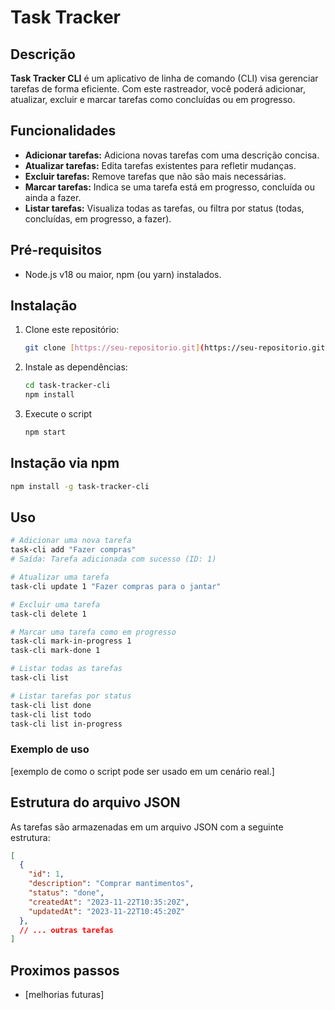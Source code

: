 # Task Tracker

## Descrição

**Task Tracker CLI** é um aplicativo de linha de comando (CLI) visa gerenciar tarefas de forma eficiente. Com este rastreador, você poderá adicionar, atualizar, excluir e marcar tarefas como concluídas ou em progresso.

## Funcionalidades

* **Adicionar tarefas:** Adiciona novas tarefas com uma descrição concisa.
* **Atualizar tarefas:** Edita tarefas existentes para refletir mudanças.
* **Excluir tarefas:** Remove tarefas que não são mais necessárias.
* **Marcar tarefas:** Indica se uma tarefa está em progresso, concluída ou ainda a fazer.
* **Listar tarefas:** Visualiza todas as tarefas, ou filtra por status (todas, concluídas, em progresso, a fazer).

## Pré-requisitos

* Node.js v18 ou maior, npm (ou yarn) instalados.

## Instalação

1. Clone este repositório:

    ```bash
   git clone [https://seu-repositorio.git](https://seu-repositorio.git)
   ```

2. Instale as dependências:

   ```bash
   cd task-tracker-cli
   npm install
   ```

3. Execute o script

    ```bash
    npm start
    ```

## Instação via npm

```bash
npm install -g task-tracker-cli
```

## Uso

```bash
# Adicionar uma nova tarefa
task-cli add "Fazer compras"
# Saída: Tarefa adicionada com sucesso (ID: 1)

# Atualizar uma tarefa
task-cli update 1 "Fazer compras para o jantar"

# Excluir uma tarefa
task-cli delete 1

# Marcar uma tarefa como em progresso
task-cli mark-in-progress 1
task-cli mark-done 1

# Listar todas as tarefas
task-cli list

# Listar tarefas por status
task-cli list done
task-cli list todo
task-cli list in-progress
```

### Exemplo de uso

[exemplo de como o script pode ser usado em um cenário real.]

## Estrutura do arquivo JSON

As tarefas são armazenadas em um arquivo JSON com a seguinte estrutura:

```json
[
  {
    "id": 1,
    "description": "Comprar mantimentos",
    "status": "done",
    "createdAt": "2023-11-22T10:35:20Z",
    "updatedAt": "2023-11-22T10:45:20Z"
  },
  // ... outras tarefas
]
```

## Proximos passos

* [melhorias futuras]
